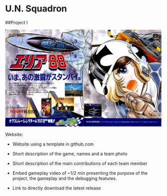 # U.N. Squadron
 ##Project I
 
![](https://raw.githubusercontent.com/JanAdell/Project-1/master/Wiki%20Contents/Art/Area-88-SFC-JP.jpg)

Website:
- Website using a template in github.com

- Short description of the game, names and a team photo

- Short description of the main contributions of each team member

- Embed gameplay video of ~1/2 min presenting the purpose of the project, the gameplay and
  the debugging features.

- Link to directly download the latest release

